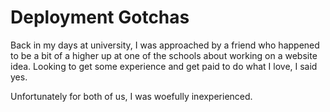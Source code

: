 # Deployment Gotchas

Back in my days at university, I was approached by a friend who happened to be a bit of a higher up at one of the schools about working on a website idea.  Looking to get some experience and get paid to do what I love, I said yes.

Unfortunately for both of us, I was woefully inexperienced.
